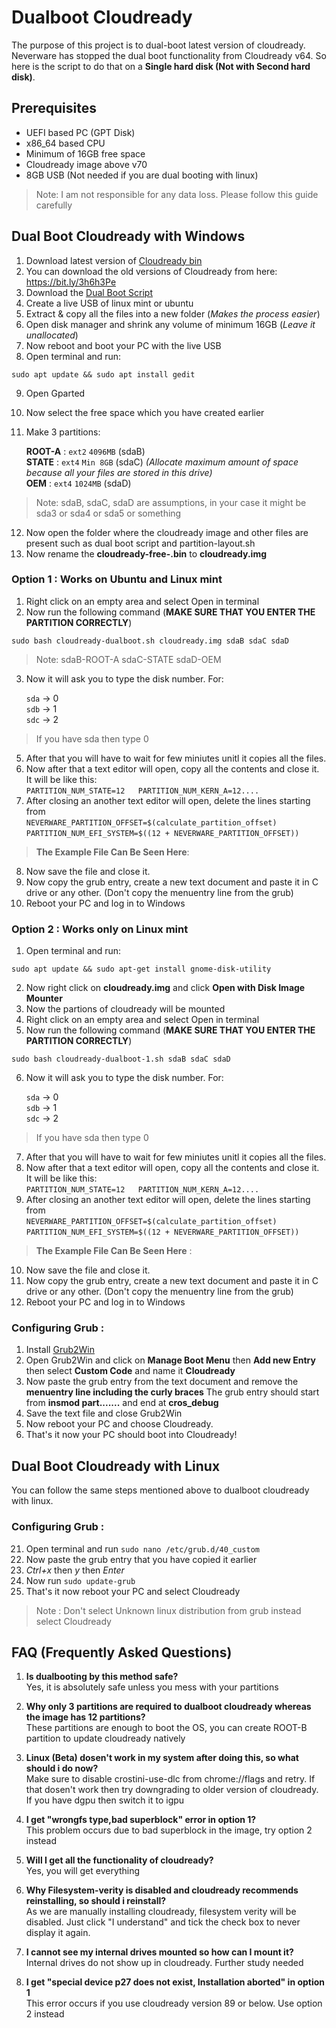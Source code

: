 # Dualboot Cloudready

The purpose of this project is to dual-boot latest version of cloudready. Neverware has stopped the dual boot functionality from Cloudready v64. So here is the 
script to do that on a **Single hard disk (Not with Second hard disk)**.

## Prerequisites
- UEFI based PC (GPT Disk)
- x86_64 based CPU
- Minimum of 16GB free space
- Cloudready image above v70
- 8GB USB (Not needed if you are dual booting with linux)

 > Note: I am not responsible for any data loss. Please follow this guide carefully

## Dual Boot Cloudready with Windows

1. Download latest version of [Cloudready bin](https://www.neverware.com/freedownload#intro-text)
2. You can download the old versions of Cloudready from here: https://bit.ly/3h6h3Pe
3. Download the [Dual Boot Script](https://codeload.github.com/Adithya1435/Dualboot-Cloudready/zip/refs/heads/master)
4. Create a live USB of linux mint or ubuntu
5. Extract & copy all the files into a new folder (*Makes the process easier*)
6. Open disk manager and shrink any volume of minimum 16GB (*Leave it unallocated*)
7. Now reboot and boot your PC with the live USB
8. Open terminal and run:  
  ```
  sudo apt update && sudo apt install gedit
  ```
9. Open Gparted
10. Now select the free space which you have created earlier
11. Make 3 partitions:
  
    **ROOT-A** : `ext2`  `4096MB` (sdaB)  
    **STATE**  : `ext4`  `Min 8GB` (sdaC)  *(Allocate maximum amount of space because all your files are stored in this drive)*  
    **OEM**    : `ext4` `1024MB` (sdaD)
    
   > Note: sdaB, sdaC, sdaD are assumptions, in your case it might be sda3 or sda4 or sda5 or something
 
12. Now open the folder where the cloudready image and other files are present such as dual boot script and partition-layout.sh
13. Now rename the **cloudready-free-<version>.bin** to **cloudready.img**

### Option 1 : Works on Ubuntu and Linux mint

1. Right click on an empty area and select Open in terminal
2. Now run the following command  (**MAKE SURE THAT YOU ENTER THE PARTITION CORRECTLY**)

 ````
 sudo bash cloudready-dualboot.sh cloudready.img sdaB sdaC sdaD
 ````
 > Note: sdaB-ROOT-A sdaC-STATE sdaD-OEM
  
3. Now it will ask you to type the disk number. For:  
  
    `sda` -> 0  
    `sdb` -> 1  
    `sdc` -> 2   
 
 > If you have sda then type 0   
  
5. After that you will have to wait for few miniutes unitl it copies all the files.
6. Now after that a text editor will open, copy all the contents and close it. 
    It will be like this:  
    `PARTITION_NUM_STATE=12  
     PARTITION_NUM_KERN_A=12....`
7. After closing an another text editor will open, delete the lines starting from  
    `NEVERWARE_PARTITION_OFFSET=$(calculate_partition_offset)`  
    `PARTITION_NUM_EFI_SYSTEM=$((12 + NEVERWARE_PARTITION_OFFSET))`  
     
 > **The Example File Can Be Seen Here**: 
 
8. Now save the file and close it.
9. Now copy the grub entry, create a new text document and paste it in C drive or any other. (Don't copy the menuentry line from the grub)
10. Reboot your PC and log in to Windows
 
### Option 2 : Works only on Linux mint
 
1. Open terminal and run:
 ```
 sudo apt update && sudo apt-get install gnome-disk-utility
 ```
2. Now right click on **cloudready.img** and click **Open with Disk Image Mounter**
3. Now the partions of cloudready will be mounted
4. Right click on an empty area and select Open in terminal
5. Now run the following command  (**MAKE SURE THAT YOU ENTER THE PARTITION CORRECTLY**)  
   
 ```
 sudo bash cloudready-dualboot-1.sh sdaB sdaC sdaD
 ```
6. Now it will ask you to type the disk number. For:  
  
    `sda` -> 0  
    `sdb` -> 1  
    `sdc` -> 2   
 > If you have sda then type 0
  
7. After that you will have to wait for few miniutes unitl it copies all the files.
8. Now after that a text editor will open, copy all the contents and close it. 
    It will be like this:  
    `PARTITION_NUM_STATE=12  
     PARTITION_NUM_KERN_A=12....`
9. After closing an another text editor will open, delete the lines starting from  
    `NEVERWARE_PARTITION_OFFSET=$(calculate_partition_offset)`  
    `PARTITION_NUM_EFI_SYSTEM=$((12 + NEVERWARE_PARTITION_OFFSET))`  
     
> **The Example File Can Be Seen Here** : 
10. Now save the file and close it.
11. Now copy the grub entry, create a new text document and paste it in C drive or any other. (Don't copy the menuentry line from the grub)
12. Reboot your PC and log in to Windows
 
 ### Configuring Grub :
 
1. Install [Grub2Win](https://sourceforge.net/projects/grub2win/)
2. Open Grub2Win and click on **Manage Boot Menu** then **Add new Entry** then select **Custom Code** and name it **Cloudready**
3. Now paste the grub entry from the text document and remove the **menuentry line including the curly braces** The grub entry should start from **insmod part.......** and end at **cros_debug**
4. Save the text file and close Grub2Win
5. Now reboot your PC and choose Cloudready.
6. That's it now your PC should boot into Cloudready!

## Dual Boot Cloudready with Linux
  
You can follow the same steps mentioned above to dualboot cloudready with linux.  

### Configuring Grub :
 
21. Open terminal and run `sudo nano /etc/grub.d/40_custom`  
22. Now paste the grub entry that you have copied it earlier  
23. *Ctrl+x* then *y* then *Enter*  
24. Now run `sudo update-grub`  
25. That's it now reboot your PC and select Cloudready   
 > Note : Don't select Unknown linux distribution from grub instead select Cloudready
 
## FAQ (Frequently Asked Questions)
 
1. **Is dualbooting by this method safe?**  
Yes, it is absolutely safe unless you mess with your partitions
 
2. **Why only 3 partitions are required to dualboot cloudready whereas the image has 12 partitions?**  
These partitions are enough to boot the OS, you can create ROOT-B partition to update cloudready natively

3. **Linux (Beta) dosen't work in my system after doing this, so what should i do now?**  
Make sure to disable crostini-use-dlc from chrome://flags and retry. If that dosen't work then try downgrading to older version of cloudready. If you have dgpu then switch it to  igpu
 
4. **I get "wrongfs type,bad superblock" error in option 1?**  
This problem occurs due to bad superblock in the image, try option 2 instead
 
5. **Will I get all the functionality of cloudready?**  
Yes, you will get everything

6. **Why Filesystem-verity is disabled and cloudready recommends reinstalling, so should i reinstall?**  
As we are manually installing cloudready, filesystem verity will be disabled. Just click "I understand" and tick the check box to never display it again.
 
7. **I cannot see my internal drives mounted so how can I mount it?**  
Internal drives do not show up in cloudready. Further study needed
 
8. **I get "special device p27 does not exist, Installation aborted" in option 1**  
This error occurs if you use cloudready version 89 or below. Use option 2 instead
